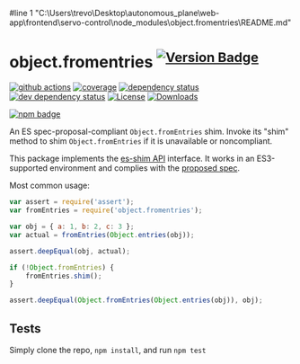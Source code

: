 #line 1 "C:\\Users\\trevo\\Desktop\\autonomous_plane\\web-app\\frontend\\servo-control\\node_modules\\object.fromentries\\README.md"
# object.fromentries <sup>[![Version Badge][npm-version-svg]][package-url]</sup>

[![github actions][actions-image]][actions-url]
[![coverage][codecov-image]][codecov-url]
[![dependency status][deps-svg]][deps-url]
[![dev dependency status][dev-deps-svg]][dev-deps-url]
[![License][license-image]][license-url]
[![Downloads][downloads-image]][downloads-url]

[![npm badge][npm-badge-png]][package-url]

An ES spec-proposal-compliant `Object.fromEntries` shim. Invoke its "shim" method to shim `Object.fromEntries` if it is unavailable or noncompliant.

This package implements the [es-shim API](https://github.com/es-shims/api) interface. It works in an ES3-supported environment and complies with the [proposed spec](https://tc39.github.io/proposal-object-from-entries/).

Most common usage:
```js
var assert = require('assert');
var fromEntries = require('object.fromentries');

var obj = { a: 1, b: 2, c: 3 };
var actual = fromEntries(Object.entries(obj));

assert.deepEqual(obj, actual);

if (!Object.fromEntries) {
	fromEntries.shim();
}

assert.deepEqual(Object.fromEntries(Object.entries(obj)), obj);
```

## Tests
Simply clone the repo, `npm install`, and run `npm test`

[package-url]: https://npmjs.com/package/object.fromentries
[npm-version-svg]: https://versionbadg.es/es-shims/Object.fromEntries.svg
[deps-svg]: https://david-dm.org/es-shims/Object.fromEntries.svg
[deps-url]: https://david-dm.org/es-shims/Object.fromEntries
[dev-deps-svg]: https://david-dm.org/es-shims/Object.fromEntries/dev-status.svg
[dev-deps-url]: https://david-dm.org/es-shims/Object.fromEntries#info=devDependencies
[npm-badge-png]: https://nodei.co/npm/object.fromentries.png?downloads=true&stars=true
[license-image]: https://img.shields.io/npm/l/object.fromentries.svg
[license-url]: LICENSE
[downloads-image]: https://img.shields.io/npm/dm/object.fromentries.svg
[downloads-url]: https://npm-stat.com/charts.html?package=object.fromentries
[codecov-image]: https://codecov.io/gh/es-shims/Object.fromEntries/branch/main/graphs/badge.svg
[codecov-url]: https://app.codecov.io/gh/es-shims/Object.fromEntries/
[actions-image]: https://img.shields.io/endpoint?url=https://github-actions-badge-u3jn4tfpocch.runkit.sh/es-shims/Object.fromEntries
[actions-url]: https://github.com/es-shims/Object.fromEntries/actions
